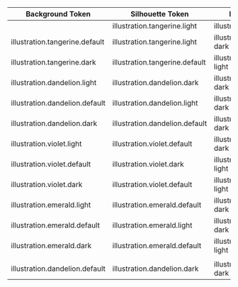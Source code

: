 | Background Token                | Silhouette Token                | Foreground Token                |
|---------------------------------|---------------------------------|---------------------------------|
||illustration.tangerine.light	  |illustration.tangerine.default	|illustration.on-surface-dark     |
|illustration.tangerine.default	  |illustration.tangerine.light	    |illustration.on-surface-dark     |
|illustration.tangerine.dark	  |illustration.tangerine.default	|illustration.on-surface-light    |
|illustration.dandelion.light	  |illustration.dandelion.dark	    |illustration.on-surface-dark     |
|illustration.dandelion.default	  |illustration.dandelion.light     |illustration.on-surface-dark     |
|illustration.dandelion.dark	  |illustration.dandelion.default	|illustration.on-surface-dark     |
|illustration.violet.light	      |illustration.violet.default	    |illustration.on-surface-dark     |
|illustration.violet.default	  |illustration.violet.dark	        |illustration.on-surface-light    |
|illustration.violet.dark	      |illustration.violet.default	    |illustration.on-surface-light    |
|illustration.emerald.light	      |illustration.emerald.default	    |illustration.on-surface-dark     |
|illustration.emerald.default	  |illustration.emerald.light	    |illustration.on-surface-dark     |
|illustration.emerald.dark	      |illustration.emerald.default	    |illustration.on-surface-light    |
|                                 |                                 |                                 |
|illustration.dandelion.default	  |illustration.dandelion.dark	    |illustration.on-surface-dark     |